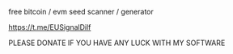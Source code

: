 free bitcoin / evm seed scanner / generator 

https://t.me/EUSignalDilf 

PLEASE DONATE IF YOU HAVE ANY LUCK WITH MY SOFTWARE 

